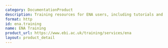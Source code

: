```yaml
---
category: DocumentationProduct
description: Training resources for ENA users, including tutorials and webinars.
format: http
id: ena.training
name: ENA Training
product_url: https://www.ebi.ac.uk/training/services/ena
layout: product_detail
---
```

